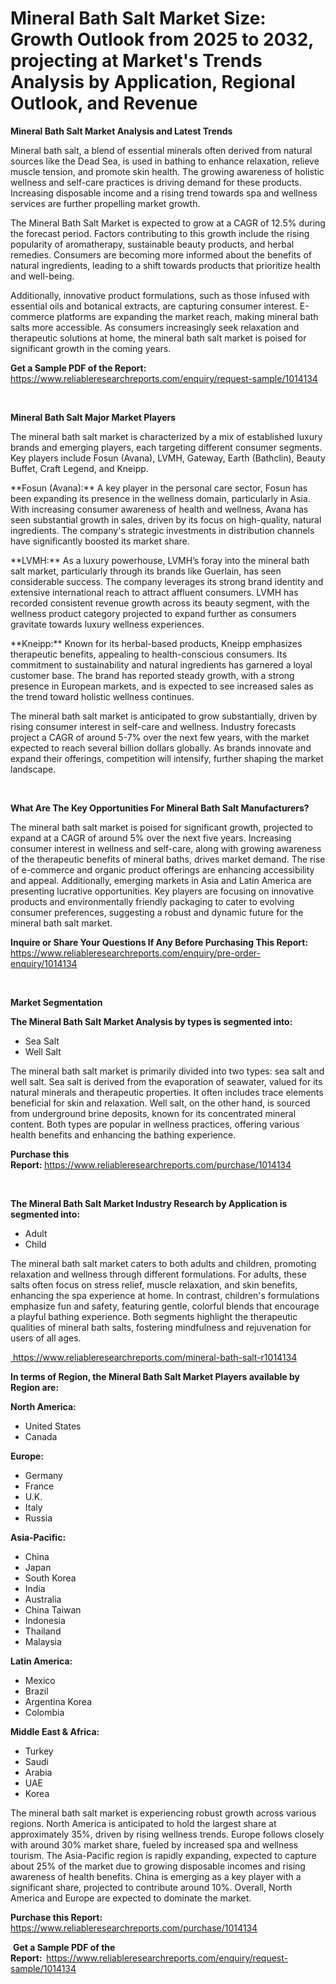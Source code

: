 <p><h1>Mineral Bath Salt Market Size: Growth Outlook from 2025 to 2032, projecting at Market's Trends Analysis by Application, Regional Outlook, and Revenue</h1></p><p><strong>Mineral Bath Salt Market Analysis and Latest Trends</strong></p>
<p><p>Mineral bath salt, a blend of essential minerals often derived from natural sources like the Dead Sea, is used in bathing to enhance relaxation, relieve muscle tension, and promote skin health. The growing awareness of holistic wellness and self-care practices is driving demand for these products. Increasing disposable income and a rising trend towards spa and wellness services are further propelling market growth.</p><p>The Mineral Bath Salt Market is expected to grow at a CAGR of 12.5% during the forecast period. Factors contributing to this growth include the rising popularity of aromatherapy, sustainable beauty products, and herbal remedies. Consumers are becoming more informed about the benefits of natural ingredients, leading to a shift towards products that prioritize health and well-being. </p><p>Additionally, innovative product formulations, such as those infused with essential oils and botanical extracts, are capturing consumer interest. E-commerce platforms are expanding the market reach, making mineral bath salts more accessible. As consumers increasingly seek relaxation and therapeutic solutions at home, the mineral bath salt market is poised for significant growth in the coming years.</p></p>
<p><strong>Get a Sample PDF of the Report:&nbsp;</strong> <a href="https://www.reliableresearchreports.com/enquiry/request-sample/1014134?utm_campaign=3441&utm_medium=2&utm_source=Github&utm_content=ia&utm_term=17042025&utm_id=mineral-bath-salt">https://www.reliableresearchreports.com/enquiry/request-sample/1014134</a></p>
<p>&nbsp;</p>
<p><strong>Mineral Bath Salt Major Market Players</strong></p>
<p><p>The mineral bath salt market is characterized by a mix of established luxury brands and emerging players, each targeting different consumer segments. Key players include Fosun (Avana), LVMH, Gateway, Earth (Bathclin), Beauty Buffet, Craft Legend, and Kneipp. </p><p>**Fosun (Avana):** A key player in the personal care sector, Fosun has been expanding its presence in the wellness domain, particularly in Asia. With increasing consumer awareness of health and wellness, Avana has seen substantial growth in sales, driven by its focus on high-quality, natural ingredients. The company's strategic investments in distribution channels have significantly boosted its market share.</p><p>**LVMH:** As a luxury powerhouse, LVMH’s foray into the mineral bath salt market, particularly through its brands like Guerlain, has seen considerable success. The company leverages its strong brand identity and extensive international reach to attract affluent consumers. LVMH has recorded consistent revenue growth across its beauty segment, with the wellness product category projected to expand further as consumers gravitate towards luxury wellness experiences.</p><p>**Kneipp:** Known for its herbal-based products, Kneipp emphasizes therapeutic benefits, appealing to health-conscious consumers. Its commitment to sustainability and natural ingredients has garnered a loyal customer base. The brand has reported steady growth, with a strong presence in European markets, and is expected to see increased sales as the trend toward holistic wellness continues.</p><p>The mineral bath salt market is anticipated to grow substantially, driven by rising consumer interest in self-care and wellness. Industry forecasts project a CAGR of around 5-7% over the next few years, with the market expected to reach several billion dollars globally. As brands innovate and expand their offerings, competition will intensify, further shaping the market landscape.</p></p>
<p>&nbsp;</p>
<p><strong>What Are The Key Opportunities For Mineral Bath Salt Manufacturers?</strong></p>
<p><p>The mineral bath salt market is poised for significant growth, projected to expand at a CAGR of around 5% over the next five years. Increasing consumer interest in wellness and self-care, along with growing awareness of the therapeutic benefits of mineral baths, drives market demand. The rise of e-commerce and organic product offerings are enhancing accessibility and appeal. Additionally, emerging markets in Asia and Latin America are presenting lucrative opportunities. Key players are focusing on innovative products and environmentally friendly packaging to cater to evolving consumer preferences, suggesting a robust and dynamic future for the mineral bath salt market.</p></p>
<p><strong>Inquire or Share Your Questions If Any Before Purchasing This Report:</strong> <a href="https://www.reliableresearchreports.com/enquiry/pre-order-enquiry/1014134?utm_campaign=3441&utm_medium=2&utm_source=Github&utm_content=ia&utm_term=17042025&utm_id=mineral-bath-salt">https://www.reliableresearchreports.com/enquiry/pre-order-enquiry/1014134</a></p>
<p>&nbsp;</p>
<p><strong>Market Segmentation</strong></p>
<p><strong>The Mineral Bath Salt Market Analysis by types is segmented into:</strong></p>
<p><ul><li>Sea Salt</li><li>Well Salt</li></ul></p>
<p><p>The mineral bath salt market is primarily divided into two types: sea salt and well salt. Sea salt is derived from the evaporation of seawater, valued for its natural minerals and therapeutic properties. It often includes trace elements beneficial for skin and relaxation. Well salt, on the other hand, is sourced from underground brine deposits, known for its concentrated mineral content. Both types are popular in wellness practices, offering various health benefits and enhancing the bathing experience.</p></p>
<p><strong>Purchase this Report:&nbsp;</strong><a href="https://www.reliableresearchreports.com/purchase/1014134?utm_campaign=3441&utm_medium=2&utm_source=Github&utm_content=ia&utm_term=17042025&utm_id=mineral-bath-salt">https://www.reliableresearchreports.com/purchase/1014134</a></p>
<p>&nbsp;</p>
<p><strong>The Mineral Bath Salt Market Industry Research by Application is segmented into:</strong></p>
<p><ul><li>Adult</li><li>Child</li></ul></p>
<p><p>The mineral bath salt market caters to both adults and children, promoting relaxation and wellness through different formulations. For adults, these salts often focus on stress relief, muscle relaxation, and skin benefits, enhancing the spa experience at home. In contrast, children's formulations emphasize fun and safety, featuring gentle, colorful blends that encourage a playful bathing experience. Both segments highlight the therapeutic qualities of mineral bath salts, fostering mindfulness and rejuvenation for users of all ages.</p></p>
<p><a href="https://www.reliableresearchreports.com/mineral-bath-salt-r1014134?utm_campaign=3441&utm_medium=2&utm_source=Github&utm_content=ia&utm_term=17042025&utm_id=mineral-bath-salt">&nbsp;https://www.reliableresearchreports.com/mineral-bath-salt-r1014134</a></p>
<p><strong>In terms of Region, the Mineral Bath Salt Market Players available by Region are:</strong></p>
<p>
    <p> <strong> North America: </strong>
        <ul>
            <li>United States</li>
            <li>Canada</li>
        </ul>
        </p> 
    <p> <strong> Europe: </strong>
        <ul>
            <li>Germany</li>
            <li>France</li>
            <li>U.K.</li>
            <li>Italy</li>
            <li>Russia</li>
        </ul>
        </p> 
    <p> <strong> Asia-Pacific: </strong>
        <ul>
            <li>China</li>
            <li>Japan</li>
            <li>South Korea</li>
            <li>India</li>
            <li>Australia</li>
            <li>China Taiwan</li>
            <li>Indonesia</li>
            <li>Thailand</li>
            <li>Malaysia</li>
        </ul>
        </p> 
    <p> <strong> Latin America: </strong>
        <ul>
            <li>Mexico</li>
            <li>Brazil</li>
            <li>Argentina Korea</li>
            <li>Colombia</li>
        </ul>
        </p> 
    <p> <strong> Middle East & Africa: </strong>
        <ul>
            <li>Turkey</li>
            <li>Saudi</li>
            <li>Arabia</li>
            <li>UAE</li>
            <li>Korea</li>
        </ul>
    </p>
    </p>
<p><p>The mineral bath salt market is experiencing robust growth across various regions. North America is anticipated to hold the largest share at approximately 35%, driven by rising wellness trends. Europe follows closely with around 30% market share, fueled by increased spa and wellness tourism. The Asia-Pacific region is rapidly expanding, expected to capture about 25% of the market due to growing disposable incomes and rising awareness of health benefits. China is emerging as a key player with a significant share, projected to contribute around 10%. Overall, North America and Europe are expected to dominate the market.</p></p>
<p><strong>Purchase this Report: </strong><a href="https://www.reliableresearchreports.com/purchase/1014134?utm_campaign=3441&utm_medium=2&utm_source=Github&utm_content=ia&utm_term=17042025&utm_id=mineral-bath-salt">https://www.reliableresearchreports.com/purchase/1014134</a></p>
<p>&nbsp;<strong>Get a Sample PDF of the Report:&nbsp;&nbsp;</strong><a href="https://www.reliableresearchreports.com/enquiry/request-sample/1014134?utm_campaign=3441&utm_medium=2&utm_source=Github&utm_content=ia&utm_term=17042025&utm_id=mineral-bath-salt">https://www.reliableresearchreports.com/enquiry/request-sample/1014134</a></p>
<p><strong></strong></p>
<p><p></p><p></p><p></p></p>